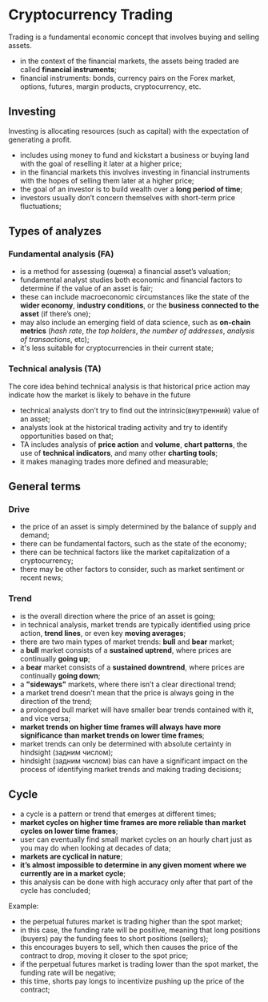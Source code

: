 # Cryptocurrency Trading

Trading is a fundamental economic concept that involves buying and selling assets.

- in the context of the financial markets, the assets being traded are called **financial instruments**;
- financial instruments: bonds, currency pairs on the Forex market, options, futures, margin products, cryptocurrency, etc.

## Investing

Investing is allocating resources (such as capital) with the expectation of generating a profit.

- includes using money to fund and kickstart a business or buying land with the goal of reselling it later at a higher price;
- in the financial markets this involves investing in financial instruments with the hopes of selling them later at a higher price;
- the goal of an investor is to build wealth over a **long period of time**;
- investors usually don’t concern themselves with short-term price fluctuations;

## Types of analyzes

### Fundamental analysis (FA)

- is a method for assessing (оценка) a financial asset’s valuation;
- fundamental analyst studies both economic and financial factors to determine if the value of an asset is fair;
- these can include macroeconomic circumstances like the state of the **wider economy**, **industry conditions**, or the **business connected to the asset** (if there’s one);
- may also include an emerging field of data science, such as **on-chain metrics** (_hash rate_, _the top holders_, _the number of addresses_, _analysis of transactions_, etc);
- it's less suitable for cryptocurrencies in their current state;

### Technical analysis (TA)

The core idea behind technical analysis is that historical price action may indicate how the market is likely to behave in the future

- technical analysts don’t try to find out the intrinsic(внутренний) value of an asset;
- analysts look at the historical trading activity and try to identify opportunities based on that;
- TA includes analysis of **price action** and **volume**, **chart patterns**, the use of **technical indicators**, and many other **charting tools**;
- it makes managing trades more defined and measurable;

## General terms

### Drive

- the price of an asset is simply determined by the balance of supply and demand;
- there can be fundamental factors, such as the state of the economy;
- there can be technical factors like the market capitalization of a cryptocurrency;
- there may be other factors to consider, such as market sentiment or recent news;

### Trend

- is the overall direction where the price of an asset is going;
- in technical analysis, market trends are typically identified using price action, **trend lines**, or even key **moving averages**;
- there are two main types of market trends: **bull** and **bear** market;
- a **bull** market consists of a **sustained uptrend**, where prices are continually **going up**;
- a **bear** market consists of a **sustained downtrend**, where prices are continually **going down**;
- a **"sideways"** markets, where there isn’t a clear directional trend;
- a market trend doesn’t mean that the price is always going in the direction of the trend;
- a prolonged bull market will have smaller bear trends contained with it, and vice versa;
- **market trends on higher time frames will always have more significance than market trends on lower time frames**;
- market trends can only be determined with absolute certainty in hindsight (задним числом);
- hindsight (задним числом) bias can have a significant impact on the process of identifying market trends and making trading decisions;

## Cycle

- a cycle is a pattern or trend that emerges at different times;
- **market cycles on higher time frames are more reliable than market cycles on lower time frames**;
- user can eventually find small market cycles on an hourly chart just as you may do when looking at decades of data;
- **markets are cyclical in nature**;
- **it’s almost impossible to determine in any given moment where we currently are in a market cycle**;
- this analysis can be done with high accuracy only after that part of the cycle has concluded;

Example:

- the perpetual futures market is trading higher than the spot market;
- in this case, the funding rate will be positive, meaning that long positions (buyers) pay the funding fees to short positions (sellers);
- this encourages buyers to sell, which then causes the price of the contract to drop, moving it closer to the spot price;
- if the perpetual futures market is trading lower than the spot market, the funding rate will be negative;
- this time, shorts pay longs to incentivize pushing up the price of the contract; 